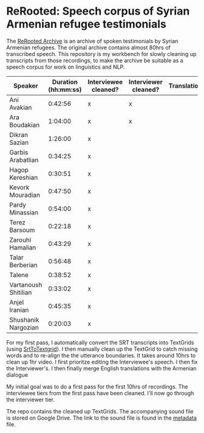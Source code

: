 # ReRooted: Speech corpus of Syrian Armenian refugee testimonials
 
 The [ReRooted Archive](https://www.rerooted.org/) is an archive of spoken testimonials by Syrian Armenian refugees. The original archive contains almost 80hrs of transcribed speech. This repository is my workbench for slowly cleaning up transcripts from those recordings, to make the archive be suitable as a speech corpus for work on linguistics and NLP. 

| Speaker              | Duration (hh:mm:ss) | Interviewee cleaned? | Interviewer cleaned? | Translation? | 
|----------------------|---------------------|----------------------|----------------------|----------------------|
| Ani Avakian          | 0:42:56             | x                    |    x                  |         |
| Ara Boudakian        | 1:04:00             | x                    |     x                  |        |
| Dikran Sazian        | 1:26:00             | x                    |                    |           |
| Garbis Arabatlian    | 0:34:25             | x                    |                   |            |
| Hagop Kereshian      | 0:30:51             | x                    |                   |            |
| Kevork Mouradian     | 0:47:50             | x                    |                   |            |
| Pardy Minassian      | 0:54:00             | x                    |                  |             |
| Terez Barsoum        | 0:22:18             | x                    |                   |            |
| Zarouhi Hamalian     | 0:43:29             | x                    |                   |            |
| Talar Berberian      | 0:56:48             | x                    |                   |            |
| Talene               | 0:38:52             | x                    |                    |           |
| Vartanoush Shitilian | 0:33:02             | x                    |                     |          |
| Anjel Iranian        | 0:45:35             | x                    |                      |         |
| Shushanik Nargozian        | 0:20:03             | x                    |                |               |



For my first pass, I automatically convert the SRT transcripts into TextGrids (using [SrtToTextgrid](https://github.com/rctatman/SrtToTextgrid)). I then manually clean up the TextGrid to catch missing words and to re-align the the utterance boundaries. It takes around 10hrs to clean up 1hr video. I first prioritze editing the Interviewee's speech. I then fix the Interviewer's. I then finally merge English translations with the Armenian dialogue

My initial goal was to do a first pass for the first 10hrs of recordings. The interviewee tiers from the first pass have been cleaned. I'll now go through the interviewer tier.

The repo contains the cleaned up TextGrids. The accompanying sound file is stored on Google Drive. The link to the sound file is found in the [metadata](/metadata.tsv) file.
